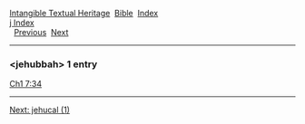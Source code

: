 [Intangible Textual Heritage](../../index)  [Bible](../index) 
[Index](index)   
[j Index](_j_)  
  [Previous](c06166)  [Next](c06168) 

------------------------------------------------------------------------

### &lt;jehubbah&gt; 1 entry

[Ch1 7:34](../kjv/ch1007.htm#034)  

------------------------------------------------------------------------

[Next: jehucal (1)](c06168)
